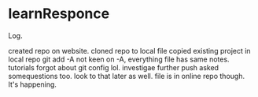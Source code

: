 # learnResponce

Log.

created repo on website.
cloned repo to local file
copied existing project in local repo
git add -A  not keen on -A, everything file has same notes.
tutorials forgot about git config lol. investigae further
push asked somequestions too. look to that later as well.
file is in online repo though. It's happening.
